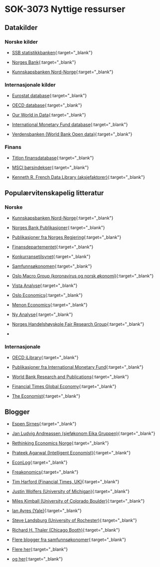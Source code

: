# SOK-3073 Nyttige ressurser  

## Datakilder  

### Norske kilder

- [SSB statistikkbanken](https://www.ssb.no/statbank/){:target="_blank"}

- [Norges Bank](https://www.norges-bank.no/tema/Statistikk/){:target="_blank"}

- [Kunnskapsbanken Nord-Norge](https://telleren.kbnn.no/){:target="_blank"}

### Internasjonale kilder

- [Eurostat database](https://ec.europa.eu/eurostat/data/database){:target="_blank"}

- [OECD database](https://data.oecd.org/){:target="_blank"}

- [Our World in Data](https://ourworldindata.org/){:target="_blank"}

- [International Monetary Fund database](https://www.imf.org/en/Data){:target="_blank"}

- [Verdensbanken (World Bank Open data)](https://data.worldbank.org/){:target="_blank"}

### Finans

- [Titlon finansdatabase](https://titlon.uit.no/){:target="_blank"}

- [MSCI børsindekser](https://www.msci.com/end-of-day-data-search){:target="_blank"}

- [Kenneth R. French Data Library (aksjefaktorer)](https://mba.tuck.dartmouth.edu/pages/faculty/ken.french/data_library.html){:target="_blank"}





## Populærvitenskapelig litteratur

### Norske

- [Kunnskapsbanken Nord-Norge](https://www.kbnn.no/){:target="_blank"}

- [Norges Bank Publikasjoner](https://www.norges-bank.no/aktuelt/nyheter-og-hendelser/?tab=publication&newstype=0&year=0&p=10){:target="_blank"}

- [Publikasjoner fra Norges Regjering](https://www.regjeringen.no/no/id4/){:target="_blank"}

- [Finansdepartementet](https://www.regjeringen.no/no/dep/fin/id216/){:target="_blank"}

- [Konkurransetilsynet](https://konkurransetilsynet.no/artikler-og-innlegg/){:target="_blank"}

- [Samfunnsøkonomen](https://samfunnsokonomene.no/samfunnsokonomen/){:target="_blank"}

- [Oslo Macro Group (koronavirus og norsk økonomi)](https://sites.google.com/site/oslomacro/covid-19){:target="_blank"}

- [Vista Analyse](https://vista-analyse.no/no/publikasjoner/){:target="_blank"}

- [Oslo Economics](https://osloeconomics.no/aktuelt/publikasjoner/){:target="_blank"}

- [Menon Economics](https://www.menon.no/publikasjoner/){:target="_blank"}

- [Ny Analyse](https://www.nyanalyse.no/publikasjoner){:target="_blank"}

- [Norges Handelshøyskole Fair Research Group](https://www.nhh.no/en/research-centres/fair/media/){:target="_blank"}  
- 

### Internasjonale


- [OECD iLibrary](https://www.oecd-ilibrary.org/?_ga=2.169009185.1025145744.1624962880-1319474104.1624962880){:target="_blank"}

- [Publikasjoner fra International Monetary Fund](https://www.imf.org/en/Publications){:target="_blank"}

- [World Bank Research and Publications](https://www.worldbank.org/en/research){:target="_blank"}

- [Financial Times Global Economy](https://www.ft.com/global-economy){:target="_blank"}


- [The Economist](https://www.economist.com/){:target="_blank"}


## Blogger  

- [Espen Sirnes](http://espensirnes.blogspot.com/){:target="_blank"}

- [Jan Ludvig Andreassen (sjeføkonom Eika Gruppen)](https://jansblogg.eika.no/om/){:target="_blank"}

- [Rethinking Economics Norge](https://rethinkeconomics.no/blogg/){:target="_blank"}

- [Prateek Agarwal (Intelligent Economist)](https://www.intelligenteconomist.com/economics-blogs/){:target="_blank"}

- [EconLog](https://www.econlib.org/econlog/){:target="_blank"}

- [Freakonomics](https://freakonomics.com//){:target="_blank"}

- [Tim Harford (Financial Times, UK)](https://timharford.com/article/){:target="_blank"}

- [Justin Wolfers (University of Michigan)](https://users.nber.org/~jwolfers/popular.php){:target="_blank"}

- [Miles Kimball (University of Colorado Boulder)](https://blog.supplysideliberal.com/){:target="_blank"}

- [Ian Ayres (Yale)](https://ianayres.yale.edu/articles-and-writing/popular-press-publications){:target="_blank"}

- [Steve Landsburg (University of Rochester)](http://www.thebigquestions.com/blog/){:target="_blank"}

- [Richard H. Thaler (Chicago Booth)](https://faculty.chicagobooth.edu/richard-thaler/opeds){:target="_blank"}

- [Flere blogger fra samfunnsøkonomer](https://inomics.com/advice/the-top-economics-blogs-50151){:target="_blank"}

- [Flere her](https://www.intelligenteconomist.com/economics-blogs/){:target="_blank"}

- [og her](https://blog.feedspot.com/economics_blogs/){:target="_blank"}









